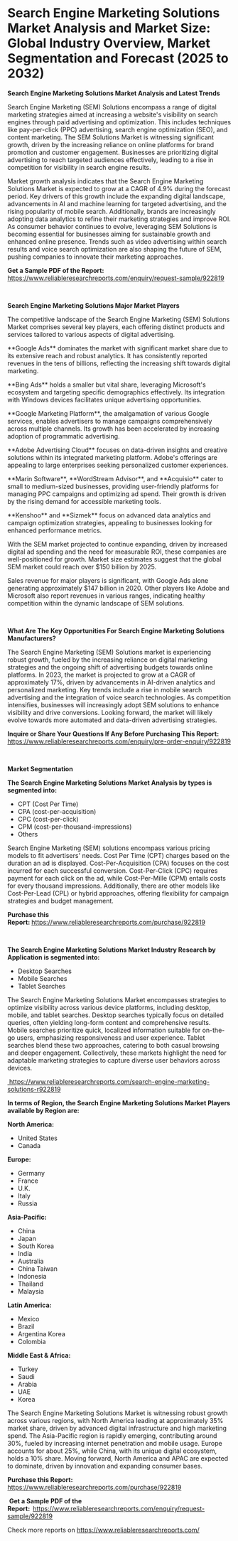 <p><h1>Search Engine Marketing Solutions Market Analysis and Market Size: Global Industry Overview, Market Segmentation and Forecast (2025 to 2032)</h1></p><p><strong>Search Engine Marketing Solutions Market Analysis and Latest Trends</strong></p>
<p><p>Search Engine Marketing (SEM) Solutions encompass a range of digital marketing strategies aimed at increasing a website's visibility on search engines through paid advertising and optimization. This includes techniques like pay-per-click (PPC) advertising, search engine optimization (SEO), and content marketing. The SEM Solutions Market is witnessing significant growth, driven by the increasing reliance on online platforms for brand promotion and customer engagement. Businesses are prioritizing digital advertising to reach targeted audiences effectively, leading to a rise in competition for visibility in search engine results.</p><p>Market growth analysis indicates that the Search Engine Marketing Solutions Market is expected to grow at a CAGR of 4.9% during the forecast period. Key drivers of this growth include the expanding digital landscape, advancements in AI and machine learning for targeted advertising, and the rising popularity of mobile search. Additionally, brands are increasingly adopting data analytics to refine their marketing strategies and improve ROI. As consumer behavior continues to evolve, leveraging SEM Solutions is becoming essential for businesses aiming for sustainable growth and enhanced online presence. Trends such as video advertising within search results and voice search optimization are also shaping the future of SEM, pushing companies to innovate their marketing approaches.</p></p>
<p><strong>Get a Sample PDF of the Report:&nbsp;</strong> <a href="https://www.reliableresearchreports.com/enquiry/request-sample/922819?utm_campaign=3061&utm_medium=2&utm_source=Github&utm_content=ia&utm_term=07032025&utm_id=search-engine-marketing-solutions">https://www.reliableresearchreports.com/enquiry/request-sample/922819</a></p>
<p>&nbsp;</p>
<p><strong>Search Engine Marketing Solutions Major Market Players</strong></p>
<p><p>The competitive landscape of the Search Engine Marketing (SEM) Solutions Market comprises several key players, each offering distinct products and services tailored to various aspects of digital advertising. </p><p>**Google Ads** dominates the market with significant market share due to its extensive reach and robust analytics. It has consistently reported revenues in the tens of billions, reflecting the increasing shift towards digital marketing. </p><p>**Bing Ads** holds a smaller but vital share, leveraging Microsoft's ecosystem and targeting specific demographics effectively. Its integration with Windows devices facilitates unique advertising opportunities.</p><p>**Google Marketing Platform**, the amalgamation of various Google services, enables advertisers to manage campaigns comprehensively across multiple channels. Its growth has been accelerated by increasing adoption of programmatic advertising.</p><p>**Adobe Advertising Cloud** focuses on data-driven insights and creative solutions within its integrated marketing platform. Adobe's offerings are appealing to large enterprises seeking personalized customer experiences.</p><p>**Marin Software**, **WordStream Advisor**, and **Acquisio** cater to small to medium-sized businesses, providing user-friendly platforms for managing PPC campaigns and optimizing ad spend. Their growth is driven by the rising demand for accessible marketing tools.</p><p>**Kenshoo** and **Sizmek** focus on advanced data analytics and campaign optimization strategies, appealing to businesses looking for enhanced performance metrics.</p><p>With the SEM market projected to continue expanding, driven by increased digital ad spending and the need for measurable ROI, these companies are well-positioned for growth. Market size estimates suggest that the global SEM market could reach over $150 billion by 2025.</p><p>Sales revenue for major players is significant, with Google Ads alone generating approximately $147 billion in 2020. Other players like Adobe and Microsoft also report revenues in various ranges, indicating healthy competition within the dynamic landscape of SEM solutions.</p></p>
<p>&nbsp;</p>
<p><strong>What Are The Key Opportunities For Search Engine Marketing Solutions Manufacturers?</strong></p>
<p><p>The Search Engine Marketing (SEM) Solutions market is experiencing robust growth, fueled by the increasing reliance on digital marketing strategies and the ongoing shift of advertising budgets towards online platforms. In 2023, the market is projected to grow at a CAGR of approximately 17%, driven by advancements in AI-driven analytics and personalized marketing. Key trends include a rise in mobile search advertising and the integration of voice search technologies. As competition intensifies, businesses will increasingly adopt SEM solutions to enhance visibility and drive conversions. Looking forward, the market will likely evolve towards more automated and data-driven advertising strategies.</p></p>
<p><strong>Inquire or Share Your Questions If Any Before Purchasing This Report:</strong> <a href="https://www.reliableresearchreports.com/enquiry/pre-order-enquiry/922819?utm_campaign=3061&utm_medium=2&utm_source=Github&utm_content=ia&utm_term=07032025&utm_id=search-engine-marketing-solutions">https://www.reliableresearchreports.com/enquiry/pre-order-enquiry/922819</a></p>
<p>&nbsp;</p>
<p><strong>Market Segmentation</strong></p>
<p><strong>The Search Engine Marketing Solutions Market Analysis by types is segmented into:</strong></p>
<p><ul><li>CPT (Cost Per Time)</li><li>CPA (cost-per-acquisition)</li><li>CPC (cost-per-click)</li><li>CPM (cost-per-thousand-impressions)</li><li>Others</li></ul></p>
<p><p>Search Engine Marketing (SEM) solutions encompass various pricing models to fit advertisers' needs. Cost Per Time (CPT) charges based on the duration an ad is displayed. Cost-Per-Acquisition (CPA) focuses on the cost incurred for each successful conversion. Cost-Per-Click (CPC) requires payment for each click on the ad, while Cost-Per-Mille (CPM) entails costs for every thousand impressions. Additionally, there are other models like Cost-Per-Lead (CPL) or hybrid approaches, offering flexibility for campaign strategies and budget management.</p></p>
<p><strong>Purchase this Report:&nbsp;</strong><a href="https://www.reliableresearchreports.com/purchase/922819?utm_campaign=3061&utm_medium=2&utm_source=Github&utm_content=ia&utm_term=07032025&utm_id=search-engine-marketing-solutions">https://www.reliableresearchreports.com/purchase/922819</a></p>
<p>&nbsp;</p>
<p><strong>The Search Engine Marketing Solutions Market Industry Research by Application is segmented into:</strong></p>
<p><ul><li>Desktop Searches</li><li>Mobile Searches</li><li>Tablet Searches</li></ul></p>
<p><p>The Search Engine Marketing Solutions Market encompasses strategies to optimize visibility across various device platforms, including desktop, mobile, and tablet searches. Desktop searches typically focus on detailed queries, often yielding long-form content and comprehensive results. Mobile searches prioritize quick, localized information suitable for on-the-go users, emphasizing responsiveness and user experience. Tablet searches blend these two approaches, catering to both casual browsing and deeper engagement. Collectively, these markets highlight the need for adaptable marketing strategies to capture diverse user behaviors across devices.</p></p>
<p><a href="https://www.reliableresearchreports.com/search-engine-marketing-solutions-r922819?utm_campaign=3061&utm_medium=2&utm_source=Github&utm_content=ia&utm_term=07032025&utm_id=search-engine-marketing-solutions">&nbsp;https://www.reliableresearchreports.com/search-engine-marketing-solutions-r922819</a></p>
<p><strong>In terms of Region, the Search Engine Marketing Solutions Market Players available by Region are:</strong></p>
<p>
    <p> <strong> North America: </strong>
        <ul>
            <li>United States</li>
            <li>Canada</li>
        </ul>
        </p> 
    <p> <strong> Europe: </strong>
        <ul>
            <li>Germany</li>
            <li>France</li>
            <li>U.K.</li>
            <li>Italy</li>
            <li>Russia</li>
        </ul>
        </p> 
    <p> <strong> Asia-Pacific: </strong>
        <ul>
            <li>China</li>
            <li>Japan</li>
            <li>South Korea</li>
            <li>India</li>
            <li>Australia</li>
            <li>China Taiwan</li>
            <li>Indonesia</li>
            <li>Thailand</li>
            <li>Malaysia</li>
        </ul>
        </p> 
    <p> <strong> Latin America: </strong>
        <ul>
            <li>Mexico</li>
            <li>Brazil</li>
            <li>Argentina Korea</li>
            <li>Colombia</li>
        </ul>
        </p> 
    <p> <strong> Middle East & Africa: </strong>
        <ul>
            <li>Turkey</li>
            <li>Saudi</li>
            <li>Arabia</li>
            <li>UAE</li>
            <li>Korea</li>
        </ul>
    </p>
    </p>
<p><p>The Search Engine Marketing Solutions Market is witnessing robust growth across various regions, with North America leading at approximately 35% market share, driven by advanced digital infrastructure and high marketing spend. The Asia-Pacific region is rapidly emerging, contributing around 30%, fueled by increasing internet penetration and mobile usage. Europe accounts for about 25%, while China, with its unique digital ecosystem, holds a 10% share. Moving forward, North America and APAC are expected to dominate, driven by innovation and expanding consumer bases.</p></p>
<p><strong>Purchase this Report: </strong><a href="https://www.reliableresearchreports.com/purchase/922819?utm_campaign=3061&utm_medium=2&utm_source=Github&utm_content=ia&utm_term=07032025&utm_id=search-engine-marketing-solutions">https://www.reliableresearchreports.com/purchase/922819</a></p>
<p>&nbsp;<strong>Get a Sample PDF of the Report:&nbsp;&nbsp;</strong><a href="https://www.reliableresearchreports.com/enquiry/request-sample/922819?utm_campaign=3061&utm_medium=2&utm_source=Github&utm_content=ia&utm_term=07032025&utm_id=search-engine-marketing-solutions">https://www.reliableresearchreports.com/enquiry/request-sample/922819</a></p>
<p><strong></strong></p>
<p>Check more reports on <a href="https://www.reliableresearchreports.com/?utm_campaign=3061&utm_medium=2&utm_source=Github&utm_content=ia&utm_term=07032025&utm_id=search-engine-marketing-solutions">https://www.reliableresearchreports.com/</a></p>